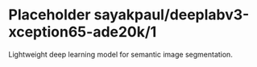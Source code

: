# Placeholder sayakpaul/deeplabv3-xception65-ade20k/1
Lightweight deep learning model for semantic image segmentation.

<!-- module-type: image-segmentation -->
<!-- network-architecture: DeepLab (xception65_ade20k_train) -->
<!-- dataset: ADE20k -->
<!-- fine-tunable: false -->
<!-- language: en -->
<!-- license: Apache-2.0 -->
